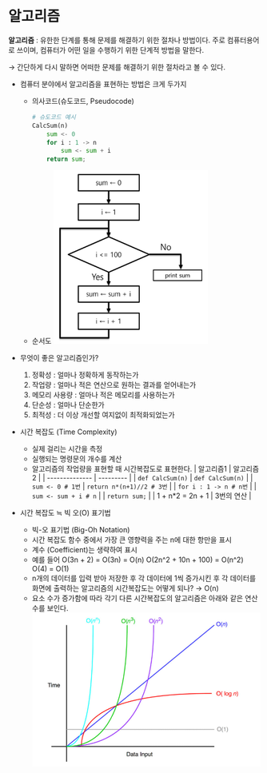 # 알고리즘

**알고리즘** : 유한한 단계를 통해 문제를 해결하기 위한 절차나 방법이다. 주로 컴퓨터용어로 쓰이며, 컴퓨터가 어떤 일을 수행하기 위한 단계적 방법을 말한다.

→ 간단하게 다시 말하면 어떠한 문제를 해결하기 위한 절차라고 볼 수 있다.

- 컴퓨터 분야에서 알고리즘을 표현하는 방법은 크게 두가지

  - 의사코드(슈도코드, Pseudocode)
    ```python
    # 슈도코드 예시
    CalcSum(n)
    	sum <- 0
    	for i : 1 -> n
    		sum <- sum + i
    	return sum;
    ```
  - 순서도
    <img src="../img/01_알고리즘_1.png">

- 무엇이 좋은 알고리즘인가?

  1. 정확성 : 얼마나 정확하게 동작하는가
  2. 작업량 : 얼마나 적은 연산으로 원하는 결과를 얻어내는가
  3. 메모리 사용량 : 얼마나 적은 메모리를 사용하는가
  4. 단순성 : 얼마나 단순한가
  5. 최적성 : 더 이상 개선할 여지없이 최적화되었는가

- 시간 복잡도 (Time Complexity)
  - 실제 걸리는 시간을 측정
  - 실행되는 명령문의 개수를 계산
  - 알고리즘의 작업량을 표현할 때 시간복잡도로 표현한다.
    | 알고리즘1 | 알고리즘2 |
    | -------------- | --------- |
    | `def CalcSum(n)` | `def CalcSum(n)` |
    | `sum <- 0 # 1번` | `return n*(n+1)//2 # 3번` |
    | `for i : 1 -> n # n번` |
    | `sum <- sum + i # n` |
    | `return sum;` |
    | 1 + n\*2 = 2n + 1 | 3번의 연산 |
- 시간 복잡도 ≒ 빅 오(O) 표기법
  - 빅-오 표기법 (Big-Oh Notation)
  - 시간 복잡도 함수 중에서 가장 큰 영향력을 주는 n에 대한 항만을 표시
  - 계수 (Coefficient)는 생략하여 표시
  - 예를 들어
    O(3n + 2) = O(3n) = O(n)
    O(2n^2 + 10n + 100) = O(n^2)
    O(4) = O(1)
  - n개의 데이터를 입력 받아 저장한 후 각 데이터에 1씩 증가시킨 후 각 데이터를 화면에 출력하는 알고리즘의 시간복잡도는 어떻게 되나? → O(n)
  - 요소 수가 증가함에 따라 각기 다른 시간복잡도의 알고리즘은 아래와 같은 연산 수를 보인다.
    <img src="../img/01_알고리즘_2.png">
